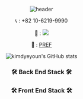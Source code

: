 <div align='center'>
  
  ![header](https://capsule-render.vercel.app/api?type=waving&color=auto&height=300&section=header&text=Kim%20dyeyoung&fontSize=90&animation=fadeIn&fontAlignY=38&%20any%20Repo%20like%20me!&descAlignY=51&descAlign=62)
  
📞 : +82 10-6219-9990

📩 : <a href="mailto:eodyd0313@gmail.com" target="_black"><img src="https://img.shields.io/badge/eodyd7072@naver.com-62B47A?style=flat-square&logo=Naver&logoColor=white"/></a>

🏢 : [PREF](http://www.prefinc.com/main/index)

![kimdyeyoun's GitHub stats](https://github-readme-stats.vercel.app/api?username=kimdyeyoun&theme=tokyonight&show_icons=true)
  
  <h3 align="center">🛠 Back End Stack 🛠</h3>
  
  
  <h3 align="center">🛠 Front End Stack 🛠</h3>
</div>



